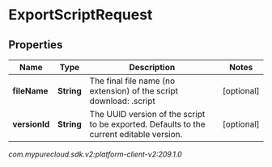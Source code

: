 # ExportScriptRequest


## Properties

| Name | Type | Description | Notes |
| ------------ | ------------- | ------------- | ------------- |
| **fileName** | **String** | The final file name (no extension) of the script download: <fileName>.script |  [optional] |
| **versionId** | **String** | The UUID version of the script to be exported.  Defaults to the current editable version. |  [optional] |




_com.mypurecloud.sdk.v2:platform-client-v2:209.1.0_

